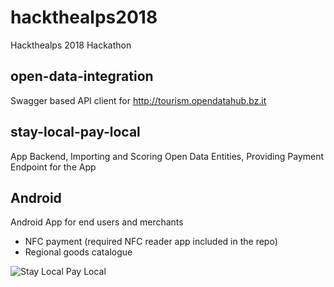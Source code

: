 # hackthealps2018
Hackthealps 2018 Hackathon

## open-data-integration
Swagger based API client for http://tourism.opendatahub.bz.it

## stay-local-pay-local
App Backend, Importing and Scoring Open Data Entities, Providing Payment Endpoint for the App 

## Android
Android App for end users and merchants
* NFC payment (required NFC reader app included in the repo)
* Regional goods catalogue

![Stay Local Pay Local](https://github.com/rowi1de/hackthealps2018/blob/master/paylocal.gif  "Stay Local Pay Local")
